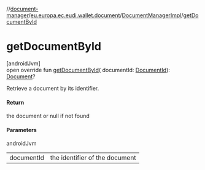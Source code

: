 //[document-manager](../../../index.md)/[eu.europa.ec.eudi.wallet.document](../index.md)/[DocumentManagerImpl](index.md)/[getDocumentById](get-document-by-id.md)

# getDocumentById

[androidJvm]\
open override fun [getDocumentById](get-document-by-id.md)(
documentId: [DocumentId](../-document-id/index.md)): [Document](../-document/index.md)?

Retrieve a document by its identifier.

#### Return

the document or null if not found

#### Parameters

androidJvm

|            |                                |
|------------|--------------------------------|
| documentId | the identifier of the document |
